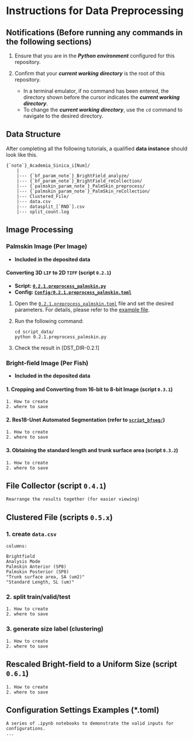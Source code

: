 # Instructions for Data Preprocessing

## Notifications (Before running any commands in the following sections)

1. Ensure that you are in the ***Python environment*** configured for this repository.
2. Confirm that your ***current working directory*** is the root of this repository.

     - In a terminal emulator, if no command has been entered, the directory shown before the cursor indicates the ***current working directory***.
     - To change the ***current working directory***, use the `cd` command to navigate to the desired directory.

## Data Structure

After completing all the following tutorials, a qualified **data instance** should look like this.

```text
{`note`}_Academia_Sinica_i[Num]/
    |
    |--- {`bf_param_note`}_BrightField_analyze/
    |--- {`bf_param_note`}_BrightField_reCollection/
    |--- {`palmskin_param_note`}_PalmSkin_preprocess/
    |--- {`palmskin_param_note`}_PalmSkin_reCollection/
    |--- Clustered_File/
    |--- data.csv
    |--- datasplit_[`RND`].csv
    |--- split_count.log
```

## Image Processing

### Palmskin Image (Per Image)

- **Included in the deposited data**

#### Converting 3D `LIF` to 2D `TIFF` (script `0.2.1`)

- **Script: [`0.2.1.preprocess_palmskin.py`][SCRIPT-0.2.1]**
- **Config: [`Config/0.2.1.preprocess_palmskin.toml`][TOML-0.2.1]**

1. Open the [`0.2.1.preprocess_palmskin.toml`][TOML-0.2.1] file and set the desired parameters. For details, please refer to the [example file][EXAMPLE_CONFIG-0.2.1].
2. Run the following command:

    ```shell
    cd script_data/
    python 0.2.1.preprocess_palmskin.py
    ```

3. Check the result in [DST_DIR-0.2.1]

[SCRIPT-0.2.1]: 0.2.1.preprocess_palmskin.py
[TOML-0.2.1]: Config/0.2.1.preprocess_palmskin.toml
[EXAMPLE_CONFIG-0.2.1]: docs/examples/dl_config

### Bright-field Image (Per Fish)

- **Included in the deposited data**

#### 1. Cropping and Converting from 16-bit to 8-bit Image (script `0.3.1`)

```text
1. How to create
2. where to save
```

#### 2. Res18-Unet Automated Segmentation (refer to [`script_bfseg/`]())

```text
1. How to create
2. where to save
```

#### 3. Obtaining the standard length and trunk surface area (script `0.3.2`)

```text
1. How to create
2. where to save
```

## File Collector (script `0.4.1`)

```text
Rearrange the results together (for easier viewing)
```

## Clustered File (scripts `0.5.x`)

### 1. create `data.csv`

```text
columns:

Brightfield
Analysis Mode
Palmskin Anterior (SP8)
Palmskin Posterior (SP8)
"Trunk surface area, SA (um2)"
"Standard Length, SL (um)"
```

### 2. split train/valid/test

```text
1. How to create
2. where to save
```

### 3. generate size label (clustering)

```text
1. How to create
2. where to save
```

## Rescaled Bright-field to a Uniform Size (script `0.6.1`)

```text
1. How to create
2. where to save
```

## Configuration Settings Examples (*.toml)

```text
A series of .ipynb notebooks to demonstrate the valid inputs for configurations.
...
```
